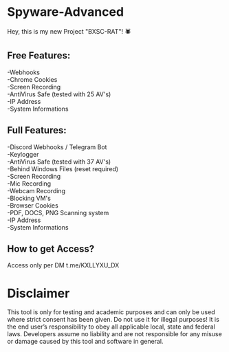 # Spyware-Advanced

Hey, this is my new Project "BXSC-RAT"! 🕷

## Free Features:
-Webhooks                                            
-Chrome Cookies                                            
-Screen Recording                                            
-AntiVirus Safe (tested with 25 AV's)                                            
-IP Address                                            
-System Informations                                             


## Full Features:
-Discord Webhooks / Telegram Bot                                            
-Keylogger                                            
-AntiVirus Safe (tested with 37 AV's)                                            
-Behind Windows Files (reset required)                                            
-Screen Recording                                            
-Mic Recording                                            
-Webcam Recording                                            
-Blocking VM's                                            
-Browser Cookies                                            
-PDF, DOCS, PNG Scanning system      
-IP Address                                      
-System Informations                                            

## How to get Access?
Access only per DM
t.me/KXLLYXU_DX


# Disclaimer
This tool is only for testing and academic purposes and can only be used where strict consent has been given. Do not use it for illegal purposes! It is the end user’s responsibility to obey all applicable local, state and federal laws. Developers assume no liability and are not responsible for any misuse or damage caused by this tool and software in general.
